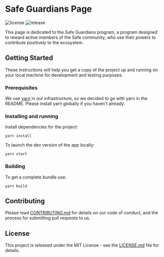 # Safe Guardians Page

![license](https://img.shields.io/github/license/gnosis/safe-guardians-page)
![release](https://img.shields.io/github/v/release/gnosis/safe-guardians-page)

This page is dedicated to the Safe Guardians program, a program designed to reward active members of the Safe community, who use their powers to contribute positively to the ecosystem.

## Getting Started

These instructions will help you get a copy of the project up and running on your local machine for development and testing purposes.

### Prerequisites

We use [yarn](https://yarnpkg.com) in our infrastructure, so we decided to go with yarn in the README.
Please install yarn globally if you haven't already.

### Installing and running

Install dependencies for the project:

```
yarn install
```

To launch the dev version of the app locally:

```
yarn start
```

### Building

To get a complete bundle use:

```
yarn build
```

## Contributing

Please read [CONTRIBUTING.md](https://gist.github.com/PurpleBooth/b24679402957c63ec426) for details on our code of conduct, and the process for submitting pull requests to us.

## License

This project is released under the MIT License - see the [LICENSE.md](LICENSE.md) file for details.
